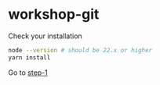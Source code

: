 # workshop-git

Check your installation

```bash
node --version # should be 22.x or higher
yarn install
```

Go to [step-1](https://github.com/saybou/workshop-git/blob/step-1/README.md)